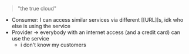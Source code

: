 > "the true cloud"


- Consumer: I can access similar services via different [[URL]]s, idk who else is using the service
- Provider -> everybody with an internet access (and a credit card) can use the service
	- i don't know my customers